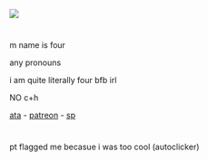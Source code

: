 ![](https://komarev.com/ghpvc/?username=fourinteger&color=317ccf)
# 

m name is four

any pronouns

i am quite literally four bfb irl

NO c+h

<a href="https://fourinteger.atabook.org">ata</a> - <a href="https://www.patreon.com/c/fourinteger/about">patreon</a> - <a href="https://www.patreon.com/c/fourinteger/about](https://four-integer.straw.page">sp</a>
#

pt flagged me becasue i was too cool (autoclicker)
